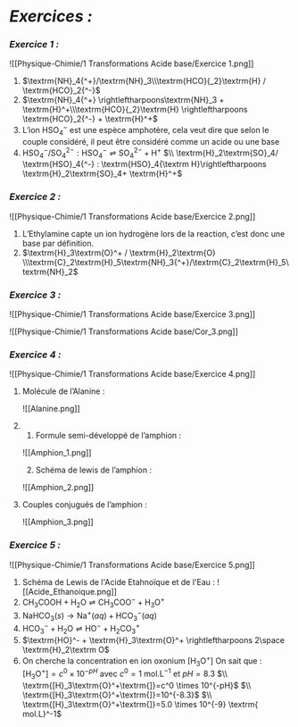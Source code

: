 # _**Exercices :**_

### _**Exercice 1 :**_

![[Physique-Chimie/1 Transformations Acide base/Exercice 1.png]]

1. $\textrm{NH}_4{^+}/\textrm{NH}_3\\\textrm{HCO}{_2}\textrm{H} / \textrm{HCO}_2{^-}$
2. $\textrm{NH}_4{^+} \rightleftharpoons\textrm{NH}_3 + \textrm{H}^+\\\textrm{HCO}{_2}\textrm{H} \rightleftharpoons \textrm{HCO}_2{^-} + \textrm{H}^+$
3. L’ion $\textrm{HSO}_4{^-}$ est une espèce amphotère, cela veut dire que selon le couple considéré, il peut être considéré comme un acide ou une base
4. $\textrm{HSO}_4{^-}/ \textrm{SO}_4{^{2-}} : \textrm{HSO}_4{^-}\rightleftharpoons \textrm{SO}_4{^{2-}}+ \textrm{H}^+$ 
  $\\ \textrm{H}_2\textrm{SO}_4/ \textrm{HSO}_4{^-} : \textrm{HSO}_4{\textrm H}\rightleftharpoons \textrm{H}_2\textrm{SO}_4+ \textrm{H}^+$

### _**Exercice 2 :**_

![[Physique-Chimie/1 Transformations Acide base/Exercice 2.png]]

1. L’Ethylamine capte un ion hydrogène lors de la reaction, c’est donc une base par définition.
2. $\textrm{H}_3\textrm{O}^+ / \textrm{H}_2\textrm{O} \\\textrm{C}_2\textrm{H}_5\textrm{NH}_3{^+}/\textrm{C}_2\textrm{H}_5\textrm{NH}_2$

### _**Exercice 3 :**_

![[Physique-Chimie/1 Transformations Acide base/Exercice 3.png]]

![[Physique-Chimie/1 Transformations Acide base/Cor_3.png]]

### _**Exercice 4 :**_

![[Physique-Chimie/1 Transformations Acide base/Exercice 4.png]]

1. Molécule de l’Alanine :
    
    ![[Alanine.png]]
    
2. 
	1. Formule semi-développé de l’amphion :
    
    ![[Amphion_1.png]]
	
	2. Schéma de lewis de l’amphion :
    
    ![[Amphion_2.png]]
    
3. Couples conjugués de l’amphion :
    
    ![[Amphion_3.png]]
    

### _**Exercice 5 :**_

![[Physique-Chimie/1 Transformations Acide base/Exercice 5.png]]

1. Schéma de Lewis de l'Acide Etahnoïque et de l'Eau :
	  ![[Acide_Ethanoique.png]]
1. $\textrm{CH}_3\textrm{COOH}+\textrm{H}_2\textrm{O}\rightleftharpoons \textrm{CH}_3\textrm{COO}^-+\textrm{H}_3\textrm{O}^+$
2. $\textrm{NaHCO}_3{(s)} \rightarrow \textrm{Na}^+ (aq)+\textrm{HCO}_3{^-}(aq)$  
3. $\textrm{HCO}_3{^-} + \textrm{H}_2\textrm{O} \rightleftharpoons \textrm{HO}^- + \textrm{H}_2\textrm{CO}_3{^+}$
4. $\textrm{HO}^- + \textrm{H}_3\textrm{O}^+ \rightleftharpoons 2\space \textrm{H}_2\textrm O$
5. On cherche la concentration en ion oxonium $\textrm{[H}_3\textrm{O}^+\textrm{]}$
 On sait que : $\textrm{[H}_3\textrm{O}^+\textrm{]}=c^0 \times 10^{-pH}$ avec $c^0=1 \textrm{ mol.L}^{-1}$ et $pH = 8.3$
 $\\ \textrm{[H}_3\textrm{O}^+\textrm{]}=c^0 \times 10^{-pH}$
 $\\ \textrm{[H}_3\textrm{O}^+\textrm{]}=10^{-8.3}$
 $\\ \textrm{[H}_3\textrm{O}^+\textrm{]}=5.0 \times 10^{-9} \textrm{ mol.L}^-1$